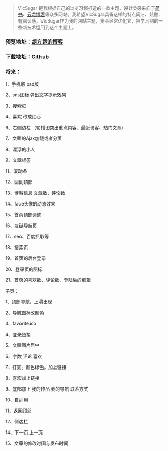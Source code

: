 > VicSugar 是我根据自己的浏览习惯打造的一款主题，设计灵感来自于[简书](http://www.jianshu.com/)、[云龙博客](http://yunlzheng.github.io/)等众多网站。我希望VicSugar具备这样的特点简洁、炫酷、有阅读感。VicSugar作为我的网站主题，我会经常优化它，把学习到的一些新技术运用到这个主题上。
### 预览地址：[胡方运的博客](http://hufangyun.com)

### 下载地址：[Github](https://github.com/Youthink/VicSugar)

### 将来：

1、手机版 pad版

2、sns图标  弹出文字提示效果

3、搜索框

4、喜欢 改成红心

6、右侧边栏 （轮播图突出重点内容、最近访客、热门文章）

7、文章的Ajax加载或者分页

8、漂浮的小人

9、文章标签

11、滚动条

12、回到顶部

13、博客信息 文章数，评论数

14、face头像的动态效果

15、首页顶部调整

16、友链导航页

17、seo、百度抓取等

18、搜索页

19、首页的后台登录

20、登录页的图标

21、首页的喜欢数、评论数、登陆后的编辑

子页：

1、顶部导航，上滑出现

2、导航图标改颜色

3、favorite.ico

4、登录链接

5、文章图片居中

6、字数   评论  喜欢 

7、打赏。颜色绿色。加上链接

8、喜欢加上链接

9、底部加上  我的作品 我的导航 联系方式 

10、自适用

11、返回顶部

12、侧边栏

14、下一页 上一页

15、文章的修改时间与发布时间








 